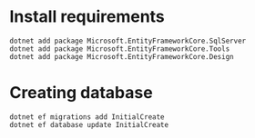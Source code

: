 # Install requirements

```
dotnet add package Microsoft.EntityFrameworkCore.SqlServer
dotnet add package Microsoft.EntityFrameworkCore.Tools
dotnet add package Microsoft.EntityFrameworkCore.Design
```

# Creating database

```
dotnet ef migrations add InitialCreate
dotnet ef database update InitialCreate
```
